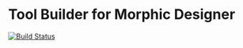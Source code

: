 Tool Builder for Morphic Designer
===================
[![Build Status](https://travis-ci.org/hpi-swa-teaching/ToolBuilder.svg)](https://travis-ci.org/hpi-swa-teaching/ToolBuilder)
